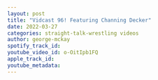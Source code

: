 ```yaml
---
layout: post
title: "Vidcast 96! Featuring Channing Decker"
date: 2022-03-27
categories: straight-talk-wrestling videos
author: george-mckay
spotify_track_id: 
youtube_video_id: o-OitIpb1FQ
apple_track_id: 
youtube_metadata: 
---
```

